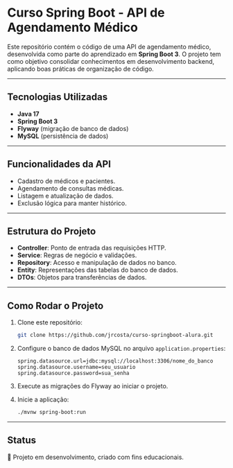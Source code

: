 
# Curso Spring Boot - API de Agendamento Médico

Este repositório contém o código de uma API de agendamento médico, desenvolvida como parte do aprendizado em **Spring Boot 3**. O projeto tem como objetivo consolidar conhecimentos em desenvolvimento backend, aplicando boas práticas de organização de código.

---

## Tecnologias Utilizadas

- **Java 17**
- **Spring Boot 3**
- **Flyway** (migração de banco de dados)
- **MySQL** (persistência de dados)

---

## Funcionalidades da API

- Cadastro de médicos e pacientes.
- Agendamento de consultas médicas.
- Listagem e atualização de dados.
- Exclusão lógica para manter histórico.

---

## Estrutura do Projeto

- **Controller**: Ponto de entrada das requisições HTTP.
- **Service**: Regras de negócio e validações.
- **Repository**: Acesso e manipulação de dados no banco.
- **Entity**: Representações das tabelas do banco de dados.
- **DTOs**: Objetos para transferências de dados.

---

## Como Rodar o Projeto

1. Clone este repositório:
   ```bash
   git clone https://github.com/jrcosta/curso-springboot-alura.git
   ```
2. Configure o banco de dados MySQL no arquivo `application.properties`:
   ```properties
   spring.datasource.url=jdbc:mysql://localhost:3306/nome_do_banco
   spring.datasource.username=seu_usuario
   spring.datasource.password=sua_senha
   ```
3. Execute as migrações do Flyway ao iniciar o projeto.

4. Inicie a aplicação:
   ```bash
   ./mvnw spring-boot:run
   ```

---

## Status

🚧 Projeto em desenvolvimento, criado com fins educacionais.
